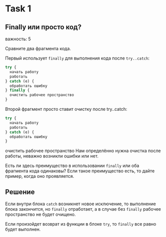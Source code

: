 # Task 1
## Finally или просто код?
важность: 5

Сравните два фрагмента кода.

Первый использует `finally` для выполнения кода после `try..catch`:
```js
try {
  начать работу
  работать
} catch (e) {
  обработать ошибку
} finally {
  очистить рабочее пространство
}
```
Второй фрагмент просто ставит очистку после try..catch:
```js
try {
  начать работу
  работать
} catch (e) {
  обработать ошибку
}
```
очистить рабочее пространство
Нам определённо нужна очистка после работы, неважно возникли ошибки или нет.

Есть ли здесь преимущество в использовании `finally` или оба фрагмента кода одинаковы? Если такое преимущество есть, то дайте пример, когда оно проявляется.

## Решение

Если внутри блока `catch` возникнет новое исключение, то выполнение блока закончится, но `finally` отработает, а в случае без `finally` рабочее пространство не будет очищено.

Если произойдет возврат из функции в блоке `try`, то `finally` все равно будет выполнен.